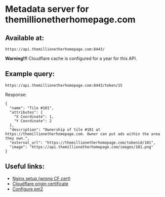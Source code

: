 # Metadata server for themillionetherhomepage.com

## Available at:
```
https://api.themillionetherhomepage.com:8443/
```
**Warning!!!** Cloudflare cache is configured for a year for this API.

## Example query:
```
https://api.themillionetherhomepage.com:8443/token/15
```
Response:
```
{
  "name": "Tile #101",
  "attributes": {
    "X Coordinate": 1,
    "Y Coordinate": 2
  },
  "description": "Ownership of tile #101 at https://themillionetherhomepage.com. Owner can put ads within the area they own.",
  "external_url": "https://themillionetherhomepage.com/tokenid/101",
  "image": "https://api.themillionetherhomepage.com/images/101.png"
}
```

## Useful links:
- [Nginx setup (wrong CF cert)](https://www.digitalocean.com/community/tutorials/how-to-host-a-website-using-cloudflare-and-nginx-on-ubuntu-16-04)
- [Cloudflare origin certificate](https://developers.cloudflare.com/ssl/origin-configuration/authenticated-origin-pull/set-up/zone-level/)
- [Configure pm2](https://www.digitalocean.com/community/tutorials/how-to-set-up-a-node-js-application-for-production-on-ubuntu-16-04)